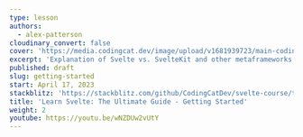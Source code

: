 ```yaml
---
type: lesson
authors:
  - alex-patterson
cloudinary_convert: false
cover: 'https://media.codingcat.dev/image/upload/v1681939723/main-codingcatdev-photo/courses/svelte/getting-started.png'
excerpt: 'Explanation of Svelte vs. SvelteKit and other metaframeworks'
published: draft
slug: getting-started
start: April 17, 2023
stackblitz: 'https://stackblitz.com/github/CodingCatDev/svelte-course/tree/02-getting-started?embed=1&file=apps/svelte-site/src/routes/%2Bpage.svelte'
title: 'Learn Svelte: The Ultimate Guide - Getting Started'
weight: 2
youtube: https://youtu.be/wNZDUw2vUtY
---
```

